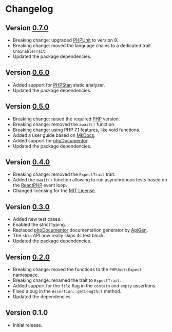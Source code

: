 # Changelog

## Version [0.7.0](https://github.com/cedx/phpunit-expect/compare/v0.6.0...v0.7.0)
- Breaking change: upgraded [PHPUnit](https://phpunit.de) to version 8.
- Breaking change: moved the language chains to a dedicated trait `ChainableTrait`.
- Updated the package dependencies.

## Version [0.6.0](https://github.com/cedx/phpunit-expect/compare/v0.5.0...v0.6.0)
- Added support for [PHPStan](https://github.com/phpstan/phpstan) static analyzer.
- Updated the package dependencies.

## Version [0.5.0](https://github.com/cedx/phpunit-expect/compare/v0.4.0...v0.5.0)
- Breaking change: raised the required [PHP](https://secure.php.net) version.
- Breaking change: removed the `await()` function.
- Breaking change: using PHP 7.1 features, like void functions.
- Added a user guide based on [MkDocs](http://www.mkdocs.org).
- Added support for [phpDocumentor](https://www.phpdoc.org).
- Updated the package dependencies.

## Version [0.4.0](https://github.com/cedx/phpunit-expect/compare/v0.3.0...v0.4.0)
- Breaking change: removed the `ExpectTrait` trait.
- Added the `await()` function allowing to run asynchronous tests based on the [ReactPHP](http://reactphp.org) event loop.
- Changed licensing for the [MIT License](https://opensource.org/licenses/MIT).

## Version [0.3.0](https://github.com/cedx/phpunit-expect/compare/v0.2.0...v0.3.0)
- Added new test cases.
- Enabled the strict typing.
- Replaced [phpDocumentor](https://www.phpdoc.org) documentation generator by [ApiGen](https://github.com/ApiGen/ApiGen).
- The `skip` API now really skips its test block.
- Updated the package dependencies.

## Version [0.2.0](https://github.com/cedx/phpunit-expect/compare/v0.1.0...v0.2.0)
- Breaking change: moved the functions to the `PHPUnit\Expect` namespace.
- Breaking change: renamed the trait to `ExpectTrait`.
- Added support for the `file` flag in the `contain` and `empty` assertions.
- Fixed a bug in the `Assertion::getLength()` method.
- Updated the dependencies.

## Version 0.1.0
- Initial release.
